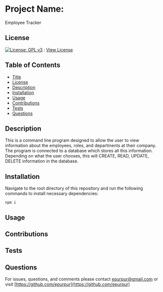 
  # Project Name:

  Employee Tracker

  ## License

  [![License: GPL v3](https://img.shields.io/badge/License-GPLv3-blue.svg)](https://www.gnu.org/licenses/gpl-3.0) : [View License](https://www.gnu.org/licenses/gpl-3.0)

  ## Table of Contents

  - [Title](#Project-Name)
  - [License](#License)
  - [Description](#Description)
  - [Installation](#Installation)
  - [Usage](#Usage)
  - [Contributions](#Contributions)
  - [Tests](#Tests)
  - [Questions](#Questions)

  ## Description

  This is a command line program designed to allow the user to view information about the employees, roles, and departments at their company. The program is connected to a database which stores all this information. Depending on what the user chooses, this will CREATE, READ, UPDATE, DELETE information in the database.

  ## Installation

  Navigate to the root directory of this repository and run the following commands to install necessary dependencies:

    npm i

  ## Usage

  

  ## Contributions 

  

  ## Tests 

  

  ## Questions 

  For issues, questions, and comments please contact epurpur@gmail.com or visit [https://github.com/epurpur](https://github.com/epurpur) 
  